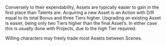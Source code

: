 Conversely to their expendability, Assets are typically easier to gain in the first place than Talents are. Acquiring a new Asset is an Action with D/R equal to its total Bonus and three Tiers higher. Upgrading an existing Asset is easier, being only two Tiers higher than the final Asset’s. In either case this is usually done with Projects, due to the high Tier required.

Willing characters may freely trade most Assets between Scenes.